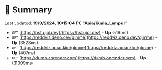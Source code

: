 # 📖 Summary
Last updated: **19/9/2024, 10:15:04 PG "Asia/Kuala_Lumpur"**

- `GET` [https://hst.ujol.dev](https://hst.ujol.dev) - **Up** (519ms)
- `GET` [https://reddviz.deno.dev/gimme](https://reddviz.deno.dev/gimme) - **Up** (3528ms)
- `GET` [https://reddviz.amar.kim/gimme](https://reddviz.amar.kim/gimme) - **Up** (407ms)
- `GET` [https://dumb.onrender.com](https://dumb.onrender.com) - **Up** (31309ms)
